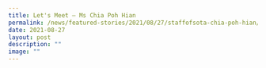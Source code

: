 ```yaml
---
title: Let's Meet – Ms Chia Poh Hian
permalink: /news/featured-stories/2021/08/27/staffofsota-chia-poh-hian/
date: 2021-08-27
layout: post
description: ""
image: ""
---
```

